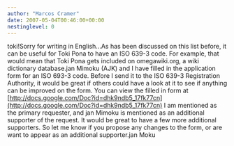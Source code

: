 ```yaml
---
author: "Marcos Cramer"
date: 2007-05-04T00:46:00+00:00
nestinglevel: 0
---
```

toki!Sorry for writing in English...As has been discussed on this list before, it can be useful for Toki Pona to have an ISO 639-3 code. For example, that would mean that Toki Pona gets included on omegawiki.org, a wiki dictionary database.jan Mimoku (AJK) and I have filled in the application form for an ISO 693-3 code. Before I send it to the ISO 639-3 Registration Authority, it would be great if others could have a look at it to see if anything can be improved on the form. You can view the filled in form at [http://docs.google.com/Doc?id=dhk9ndb5_17fk77cn](http://docs.google.com/Doc?id=dhk9ndb5_17fk77cn) I am mentioned as the primary requester, and jan Mimoku is mentioned as an additional supporter of the request. It would be great to have a few more additional supporters. So let me know if you propose any changes to the form, or are want to appear as an additional supporter.jan Moku